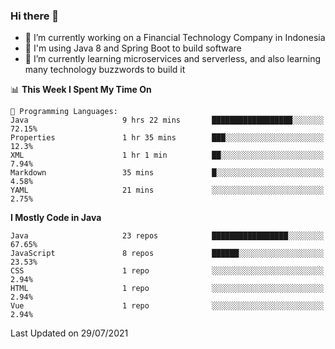 ### Hi there 👋

<!--
**mazzama/mazzama** is a ✨ _special_ ✨ repository because its `README.md` (this file) appears on your GitHub profile.

Here are some ideas to get you started:

- 🔭 I’m currently working on ...
- 🌱 I’m currently learning ...
- 👯 I’m looking to collaborate on ...
- 🤔 I’m looking for help with ...
- 💬 Ask me about ...
- 📫 How to reach me: ...
- 😄 Pronouns: ...
- ⚡ Fun fact: ...
-->

- 🔭 I’m currently working on a Financial Technology Company in Indonesia
- :gun: I'm using Java 8 and Spring Boot to build software
- 🌱 I’m currently learning microservices and serverless, and also learning many technology buzzwords to build it

<!--START_SECTION:waka-->
📊 **This Week I Spent My Time On** 

```text
💬 Programming Languages: 
Java                     9 hrs 22 mins       ██████████████████░░░░░░░   72.15% 
Properties               1 hr 35 mins        ███░░░░░░░░░░░░░░░░░░░░░░   12.3% 
XML                      1 hr 1 min          ██░░░░░░░░░░░░░░░░░░░░░░░   7.94% 
Markdown                 35 mins             █░░░░░░░░░░░░░░░░░░░░░░░░   4.58% 
YAML                     21 mins             ░░░░░░░░░░░░░░░░░░░░░░░░░   2.75%

```

**I Mostly Code in Java** 

```text
Java                     23 repos            █████████████████░░░░░░░░   67.65% 
JavaScript               8 repos             ██████░░░░░░░░░░░░░░░░░░░   23.53% 
CSS                      1 repo              ░░░░░░░░░░░░░░░░░░░░░░░░░   2.94% 
HTML                     1 repo              ░░░░░░░░░░░░░░░░░░░░░░░░░   2.94% 
Vue                      1 repo              ░░░░░░░░░░░░░░░░░░░░░░░░░   2.94%

```



 Last Updated on 29/07/2021
<!--END_SECTION:waka-->